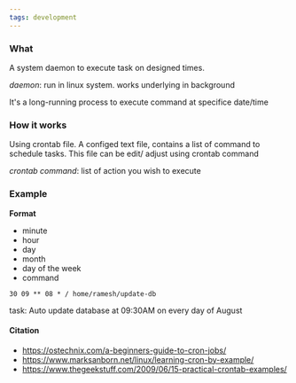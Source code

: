 ```yaml
---
tags: development
---
```


### What
A system daemon to execute task on designed times.

*daemon*: run in linux system. works underlying in background

It's a long-running process to execute command at specifice date/time

### How it works
Using crontab file.
A configed text file, contains a list of command to schedule tasks. 
This file can be edit/ adjust using crontab command

*crontab command*: list of action you wish to execute

### Example
**Format**
- minute
- hour
- day
- month
- day of the week
- command

`30 09 ** 08 * / home/ramesh/update-db`

task: Auto update database at 09:30AM on every day of August


#### Citation
- https://ostechnix.com/a-beginners-guide-to-cron-jobs/
- https://www.marksanborn.net/linux/learning-cron-by-example/
- https://www.thegeekstuff.com/2009/06/15-practical-crontab-examples/